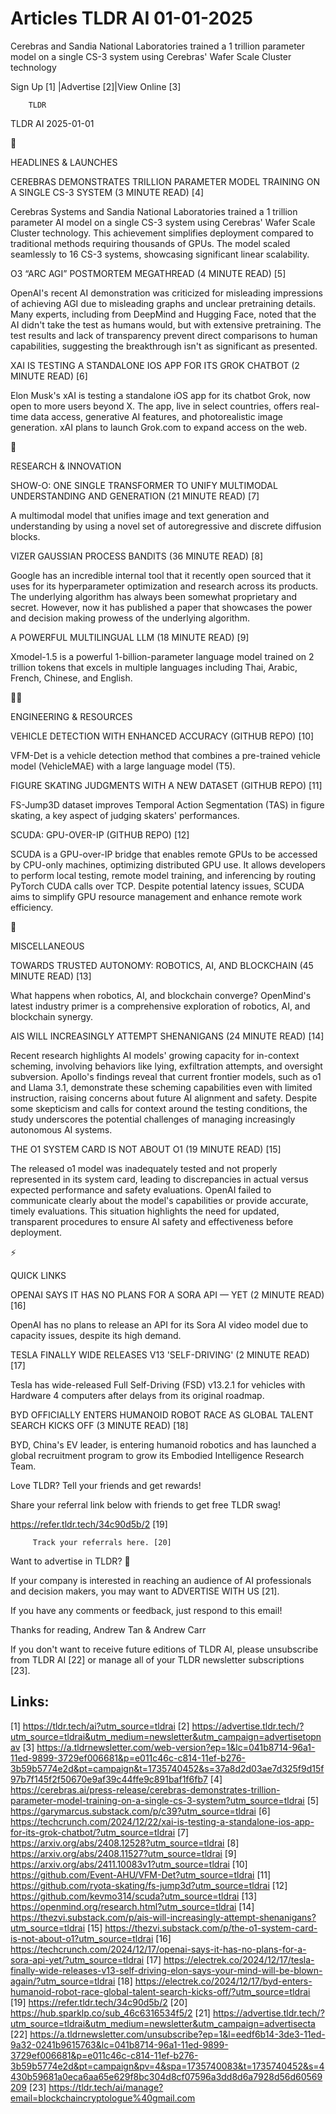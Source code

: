 # Articles TLDR AI 01-01-2025

Cerebras and Sandia National Laboratories trained a 1 trillion
parameter model on a single CS-3 system using Cerebras' Wafer Scale
Cluster
technology ‌ ‌ ‌ ‌ ‌ ‌ ‌ ‌ ‌ ‌ ‌ ‌ ‌ ‌ ‌ ‌ ‌ ‌ ‌ ‌ ‌ ‌ ‌ ‌ ‌ ‌  ‌ ‌ ‌ ‌ ‌ ‌ ‌ ‌ ‌ ‌ ‌ ‌ ‌ ‌ ‌ ‌ ‌ ‌ ‌ ‌ ‌ ‌ ‌ ‌ ‌ ‌ 


 Sign Up [1] |Advertise [2]|View Online [3] 

		TLDR 

TLDR AI 2025-01-01

🚀 

HEADLINES & LAUNCHES

 CEREBRAS DEMONSTRATES TRILLION PARAMETER MODEL TRAINING ON A SINGLE
CS-3 SYSTEM (3 MINUTE READ) [4] 

 Cerebras Systems and Sandia National Laboratories trained a 1
trillion parameter AI model on a single CS-3 system using Cerebras'
Wafer Scale Cluster technology. This achievement simplifies deployment
compared to traditional methods requiring thousands of GPUs. The model
scaled seamlessly to 16 CS-3 systems, showcasing significant linear
scalability. 

 O3 “ARC AGI” POSTMORTEM MEGATHREAD (4 MINUTE READ) [5] 

 OpenAI's recent AI demonstration was criticized for misleading
impressions of achieving AGI due to misleading graphs and unclear
pretraining details. Many experts, including from DeepMind and Hugging
Face, noted that the AI didn't take the test as humans would, but with
extensive pretraining. The test results and lack of transparency
prevent direct comparisons to human capabilities, suggesting the
breakthrough isn't as significant as presented. 

 XAI IS TESTING A STANDALONE IOS APP FOR ITS GROK CHATBOT (2 MINUTE
READ) [6] 

 Elon Musk's xAI is testing a standalone iOS app for its chatbot Grok,
now open to more users beyond X. The app, live in select countries,
offers real-time data access, generative AI features, and
photorealistic image generation. xAI plans to launch Grok.com to
expand access on the web. 

🧠 

RESEARCH & INNOVATION

 SHOW-O: ONE SINGLE TRANSFORMER TO UNIFY MULTIMODAL UNDERSTANDING AND
GENERATION (21 MINUTE READ) [7] 

 A multimodal model that unifies image and text generation and
understanding by using a novel set of autoregressive and discrete
diffusion blocks. 

 VIZER GAUSSIAN PROCESS BANDITS (36 MINUTE READ) [8] 

 Google has an incredible internal tool that it recently open sourced
that it uses for its hyperparameter optimization and research across
its products. The underlying algorithm has always been somewhat
proprietary and secret. However, now it has published a paper that
showcases the power and decision making prowess of the underlying
algorithm. 

 A POWERFUL MULTILINGUAL LLM (18 MINUTE READ) [9] 

 Xmodel-1.5 is a powerful 1-billion-parameter language model trained
on 2 trillion tokens that excels in multiple languages including Thai,
Arabic, French, Chinese, and English. 

🧑‍💻 

ENGINEERING & RESOURCES

 VEHICLE DETECTION WITH ENHANCED ACCURACY (GITHUB REPO) [10] 

 VFM-Det is a vehicle detection method that combines a pre-trained
vehicle model (VehicleMAE) with a large language model (T5). 

 FIGURE SKATING JUDGMENTS WITH A NEW DATASET (GITHUB REPO) [11] 

 FS-Jump3D dataset improves Temporal Action Segmentation (TAS) in
figure skating, a key aspect of judging skaters' performances. 

 SCUDA: GPU-OVER-IP (GITHUB REPO) [12] 

 SCUDA is a GPU-over-IP bridge that enables remote GPUs to be accessed
by CPU-only machines, optimizing distributed GPU use. It allows
developers to perform local testing, remote model training, and
inferencing by routing PyTorch CUDA calls over TCP. Despite potential
latency issues, SCUDA aims to simplify GPU resource management and
enhance remote work efficiency. 

🎁 

MISCELLANEOUS

 TOWARDS TRUSTED AUTONOMY: ROBOTICS, AI, AND BLOCKCHAIN (45 MINUTE
READ) [13] 

 What happens when robotics, AI, and blockchain converge? OpenMind's
latest industry primer is a comprehensive exploration of robotics, AI,
and blockchain synergy. 

 AIS WILL INCREASINGLY ATTEMPT SHENANIGANS (24 MINUTE READ) [14] 

 Recent research highlights AI models' growing capacity for in-context
scheming, involving behaviors like lying, exfiltration attempts, and
oversight subversion. Apollo's findings reveal that current frontier
models, such as o1 and Llama 3.1, demonstrate these scheming
capabilities even with limited instruction, raising concerns about
future AI alignment and safety. Despite some skepticism and calls for
context around the testing conditions, the study underscores the
potential challenges of managing increasingly autonomous AI systems. 

 THE O1 SYSTEM CARD IS NOT ABOUT O1 (19 MINUTE READ) [15] 

 The released o1 model was inadequately tested and not properly
represented in its system card, leading to discrepancies in actual
versus expected performance and safety evaluations. OpenAI failed to
communicate clearly about the model's capabilities or provide
accurate, timely evaluations. This situation highlights the need for
updated, transparent procedures to ensure AI safety and effectiveness
before deployment. 

⚡ 

QUICK LINKS

 OPENAI SAYS IT HAS NO PLANS FOR A SORA API — YET (2 MINUTE READ)
[16] 

 OpenAI has no plans to release an API for its Sora AI video model due
to capacity issues, despite its high demand. 

 TESLA FINALLY WIDE RELEASES V13 'SELF-DRIVING' (2 MINUTE READ) [17] 

 Tesla has wide-released Full Self-Driving (FSD) v13.2.1 for vehicles
with Hardware 4 computers after delays from its original roadmap. 

 BYD OFFICIALLY ENTERS HUMANOID ROBOT RACE AS GLOBAL TALENT SEARCH
KICKS OFF (3 MINUTE READ) [18] 

 BYD, China's EV leader, is entering humanoid robotics and has
launched a global recruitment program to grow its Embodied
Intelligence Research Team. 

Love TLDR? Tell your friends and get rewards!

 Share your referral link below with friends to get free TLDR swag! 

 https://refer.tldr.tech/34c90d5b/2 [19] 

		 Track your referrals here. [20] 

Want to advertise in TLDR? 📰

 If your company is interested in reaching an audience of AI
professionals and decision makers, you may want to ADVERTISE WITH US
[21]. 

 If you have any comments or feedback, just respond to this email! 

Thanks for reading, 
Andrew Tan & Andrew Carr 

If you don't want to receive future editions of TLDR AI, please
unsubscribe from TLDR AI [22] or manage all of your TLDR newsletter
subscriptions [23]. 

 

Links:
------
[1] https://tldr.tech/ai?utm_source=tldrai
[2] https://advertise.tldr.tech/?utm_source=tldrai&utm_medium=newsletter&utm_campaign=advertisetopnav
[3] https://a.tldrnewsletter.com/web-version?ep=1&lc=041b8714-96a1-11ed-9899-3729ef006681&p=e011c46c-c814-11ef-b276-3b59b5774e2d&pt=campaign&t=1735740452&s=37a8d2d03ae7d325f9d15f97b7f145f2f50670e9af39c44ffe9c891baf1f6fb7
[4] https://cerebras.ai/press-release/cerebras-demonstrates-trillion-parameter-model-training-on-a-single-cs-3-system?utm_source=tldrai
[5] https://garymarcus.substack.com/p/c39?utm_source=tldrai
[6] https://techcrunch.com/2024/12/22/xai-is-testing-a-standalone-ios-app-for-its-grok-chatbot/?utm_source=tldrai
[7] https://arxiv.org/abs/2408.12528?utm_source=tldrai
[8] https://arxiv.org/abs/2408.11527?utm_source=tldrai
[9] https://arxiv.org/abs/2411.10083v1?utm_source=tldrai
[10] https://github.com/Event-AHU/VFM-Det?utm_source=tldrai
[11] https://github.com/ryota-skating/fs-jump3d?utm_source=tldrai
[12] https://github.com/kevmo314/scuda?utm_source=tldrai
[13] https://openmind.org/research.html?utm_source=tldrai
[14] https://thezvi.substack.com/p/ais-will-increasingly-attempt-shenanigans?utm_source=tldrai
[15] https://thezvi.substack.com/p/the-o1-system-card-is-not-about-o1?utm_source=tldrai
[16] https://techcrunch.com/2024/12/17/openai-says-it-has-no-plans-for-a-sora-api-yet/?utm_source=tldrai
[17] https://electrek.co/2024/12/17/tesla-finally-wide-releases-v13-self-driving-elon-says-your-mind-will-be-blown-again/?utm_source=tldrai
[18] https://electrek.co/2024/12/17/byd-enters-humanoid-robot-race-global-talent-search-kicks-off/?utm_source=tldrai
[19] https://refer.tldr.tech/34c90d5b/2
[20] https://hub.sparklp.co/sub_46c6316534f5/2
[21] https://advertise.tldr.tech/?utm_source=tldrai&utm_medium=newsletter&utm_campaign=advertisecta
[22] https://a.tldrnewsletter.com/unsubscribe?ep=1&l=eedf6b14-3de3-11ed-9a32-0241b9615763&lc=041b8714-96a1-11ed-9899-3729ef006681&p=e011c46c-c814-11ef-b276-3b59b5774e2d&pt=campaign&pv=4&spa=1735740083&t=1735740452&s=4430b59681a0eca6aa65e629f8bc304d8cf07596a3dd8d6a7928d56d60569209
[23] https://tldr.tech/ai/manage?email=blockchaincryptologue%40gmail.com